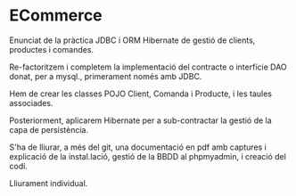 # ECommerce
Enunciat de la pràctica JDBC i ORM Hibernate de gestió de clients, productes i comandes.

Re-factoritzem i completem la implementació del contracte o interfície DAO donat, per a mysql., primerament només amb JDBC.

Hem de crear les classes POJO Client, Comanda i Producte, i les taules associades.

Posteriorment, aplicarem Hibernate per a sub-contractar la gestió de la capa de persistència.

S'ha de lliurar, a més del git, una documentació en pdf amb captures i explicació de la instal.lació, gestió de la BBDD al phpmyadmin, i creació del codi.

Lliurament individual.
